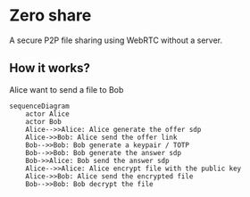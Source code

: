 # Zero share

A secure P2P file sharing using WebRTC without a server.

## How it works?

Alice want to send a file to Bob

```mermaid
sequenceDiagram
    actor Alice
    actor Bob
    Alice-->>Alice: Alice generate the offer sdp
    Alice->>Bob: Alice send the offer link
    Bob-->>Bob: Bob generate a keypair / TOTP
    Bob-->>Bob: Bob generate the answer sdp
    Bob->>Alice: Bob send the answer sdp
    Alice-->>Alice: Alice encrypt file with the public key
    Alice->>Bob: Alice send the encrypted file
    Bob-->>Bob: Bob decrypt the file
```
